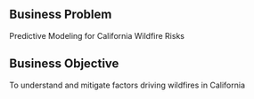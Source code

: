 <h2>Business Problem</h2>
Predictive Modeling for California Wildfire Risks
<h2>Business Objective</h2>
To understand and mitigate factors driving wildfires in California 
